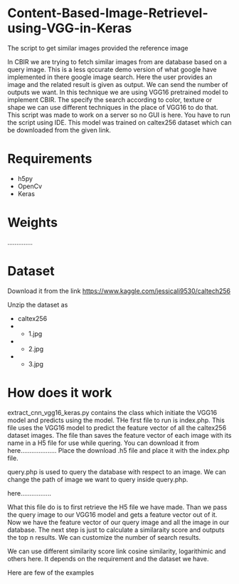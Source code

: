 # Content-Based-Image-Retrievel-using-VGG-in-Keras
The script to get similar images provided the reference image

In CBIR we are trying to fetch similar images from are database based on a query image.
This is a less qccurate demo version of what google have implemented in there google image
search. Here the user provides an image and the related result is given as output.
We can send the number of outputs we want. 
In this technique we are using VGG16 pretrained model to implement CBIR. The specify the 
search according to color, texture or shape we can use different techniques in the
place of VGG16 to do that.
This script was made to work on a server so no GUI is here. You have to run the script using IDE.
This model was trained on caltex256 dataset which can be downloaded from the given link.

# Requirements
- h5py
- OpenCv
- Keras
# Weights
..............
# Dataset
Download it from the link
https://www.kaggle.com/jessicali9530/caltech256

Unzip the dataset as
- caltex256
- - 1.jpg
- - 2.jpg
- - 3.jpg


# How does it work
extract_cnn_vgg16_keras.py contains the class which initiate the VGG16 model and predicts using the model.
THe first file to run is index.php. This file uses the VGG16 model to predict the feature vector of all the caltex256 dataset images.
The file than saves the feature vector of each image with its name in a H5 file for use while quering.
You can download it from here....................
Place the download .h5 file and place it with the index.php file.


query.php is used to query the database with respect to an image. We can change the path of image we want to query inside query.php.

here.................

What this file do is to first retrieve the H5 file we have made. Than we pass the query image to our VGG16 model and gets a feature vector out of it.
Now we have the feature vector of our query image and all the image in our database. The next step is just to calculate a similaraity score and outputs the 
top n results. We can customize the number of search results.

We can use different similarity score link cosine similarity, logarithimic and others here. It depends on the requirement and the dataset we have.

Here are few of the examples

